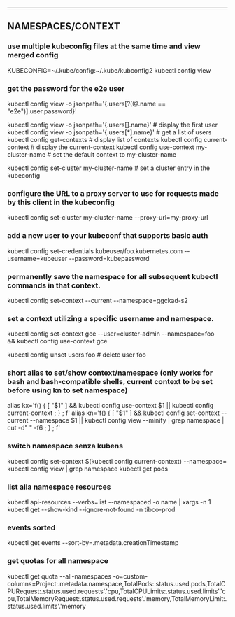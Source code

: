 ---------------------------------------------------------------------------------------------------------------------------------------------------------------------------------------------------------------
## **NAMESPACES/CONTEXT**

### use multiple kubeconfig files at the same time and view merged config
KUBECONFIG=~/.kube/config:~/.kube/kubconfig2
kubectl config view

### get the password for the e2e user
kubectl config view -o jsonpath='{.users[?(@.name == "e2e")].user.password}'

kubectl config view -o jsonpath='{.users[].name}'    # display the first user
kubectl config view -o jsonpath='{.users[*].name}'   # get a list of users
kubectl config get-contexts                          # display list of contexts
kubectl config current-context                       # display the current-context
kubectl config use-context my-cluster-name           # set the default context to my-cluster-name

kubectl config set-cluster my-cluster-name           # set a cluster entry in the kubeconfig

### configure the URL to a proxy server to use for requests made by this client in the kubeconfig
kubectl config set-cluster my-cluster-name --proxy-url=my-proxy-url

### add a new user to your kubeconf that supports basic auth
kubectl config set-credentials kubeuser/foo.kubernetes.com --username=kubeuser --password=kubepassword

### permanently save the namespace for all subsequent kubectl commands in that context.
kubectl config set-context --current --namespace=ggckad-s2

### set a context utilizing a specific username and namespace.
kubectl config set-context gce --user=cluster-admin --namespace=foo \
  && kubectl config use-context gce

kubectl config unset users.foo                       # delete user foo

### short alias to set/show context/namespace (only works for bash and bash-compatible shells, current context to be set before using kn to set namespace) 
alias kx='f() { [ "$1" ] && kubectl config use-context $1 || kubectl config current-context ; } ; f'
alias kn='f() { [ "$1" ] && kubectl config set-context --current --namespace $1 || kubectl config view --minify | grep namespace | cut -d" " -f6 ; } ; f'

### switch namespace senza kubens
kubectl config set-context $(kubectl config current-context) --namespace=<namespace>
kubectl config view | grep namespace
kubectl get pods

### list alla namespace resources
kubectl api-resources --verbs=list --namespaced -o name   | xargs -n 1 kubectl get --show-kind --ignore-not-found -n tibco-prod

### events sorted
kubectl get events --sort-by=.metadata.creationTimestamp

### get quotas for all namespace
kubectl get quota --all-namespaces -o=custom-columns=Project:.metadata.namespace,TotalPods:.status.used.pods,TotalCPURequest:.status.used.requests'\.'cpu,TotalCPULimits:.status.used.limits'\.'cpu,TotalMemoryRequest:.status.used.requests'\.'memory,TotalMemoryLimit:.status.used.limits'\.'memory

